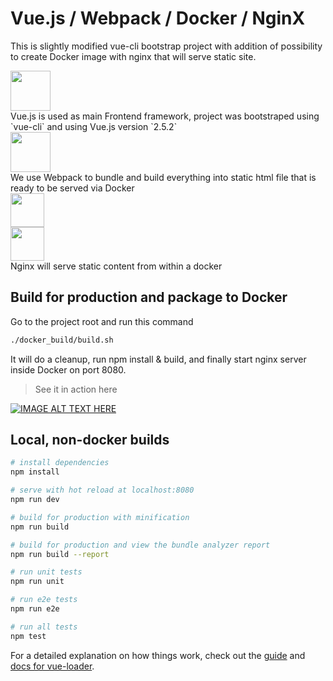 # Vue.js / Webpack / Docker / NginX 

This is slightly modified vue-cli bootstrap project with addition of possibility to create Docker image with nginx that will serve static site.

<div>
    <img src="https://upload.wikimedia.org/wikipedia/commons/f/f1/Vue.png" width="64px"/>
    <br>
    Vue.js is used as main Frontend framework, project was bootstraped using `vue-cli` and using Vue.js version `2.5.2`
</div>
<div>
    <img src="https://upload.wikimedia.org/wikipedia/commons/c/c1/Webpack.png" width="64px"/>
    <br/>
    We use Webpack to bundle and build everything into static html file that is ready to be served via Docker
</div>

<div>
    <img src="https://upload.wikimedia.org/wikipedia/commons/7/79/Docker_%28container_engine%29_logo.png" height="54px"/>
</div>

<div>
    <img src="https://quiksite.com/wp-content/uploads/2016/09/NGINX-Logo.png" height="54px"/>
    <br/>
    Nginx will serve static content from within a docker
</div>


## Build for production and package to Docker

Go to the project root and run this command

``` sh
./docker_build/build.sh

```

It will do a cleanup, run npm install & build, and finally start nginx server inside Docker on port 8080.



> See it in action here


[![IMAGE ALT TEXT HERE](https://img.youtube.com/vi/Q9br0Db8LOI/0.jpg)](https://www.youtube.com/watch?v=Q9br0Db8LOI)





## Local, non-docker builds

``` bash
# install dependencies
npm install

# serve with hot reload at localhost:8080
npm run dev

# build for production with minification
npm run build

# build for production and view the bundle analyzer report
npm run build --report

# run unit tests
npm run unit

# run e2e tests
npm run e2e

# run all tests
npm test
```

For a detailed explanation on how things work, check out the [guide](http://vuejs-templates.github.io/webpack/) and [docs for vue-loader](http://vuejs.github.io/vue-loader).
